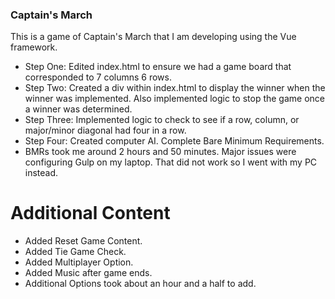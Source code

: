 ### Captain's March

This is a game of Captain's March that I am developing using the Vue framework.

- Step One: Edited index.html to ensure we had a game board that corresponded to 7 columns 6 rows.
- Step Two: Created a div within index.html to display the winner when the winner was implemented. Also implemented logic to stop the game once a winner was determined.
- Step Three: Implemented logic to check to see if a row, column, or major/minor diagonal had four in a row.
- Step Four: Created computer AI. Complete Bare Minimum Requirements. 
- BMRs took me around 2 hours and 50 minutes. Major issues were configuring Gulp on my laptop. That did not work so I went with my PC instead.

# Additional Content

- Added Reset Game Content.
- Added Tie Game Check.
- Added Multiplayer Option.
- Added Music after game ends.
- Additional Options took about an hour and a half to add.